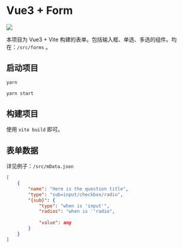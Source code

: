 # Vue3 + Form

![](https://img.shields.io/badge/Project-Vue3-lime)

本项目为 Vue3 + Vite 构建的表单。包括输入框、单选、多选的组件。均在：`/src/forms` 。

## 启动项目

```sh
yarn
```

```sh
yarn start
```

## 构建项目

使用 `vite build` 即可。

## 表单数据

详见例子：`/src/mData.json`

```json
[
	{
		"name": "Here is the question title",
		"type": "sub=input/checkbox/radio",
		"{sub}": {
			"type": "when is 'input'",
			"radios": "when is ''radio",
			
			"value": any
		}
	}
]
```